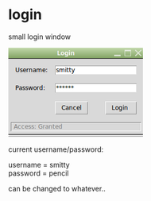 # login
small login window  

![Screenshot](login.png)
  
  current username/password:  
  
  username = smitty  
  password = pencil  
  
  can be changed to whatever..
  
  
  
  
